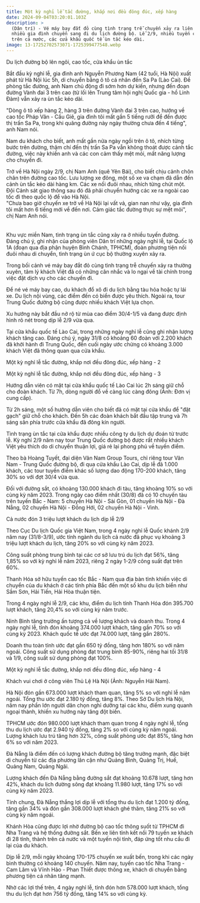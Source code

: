 ```yaml
---
title: Một kỳ nghỉ lễ tắc đường, khắp nơi đều đông đúc, xếp hàng
date: 2024-09-04T03:20:01.103Z
description: >
  (Dân trí) - Vé máy bay đắt đỏ cùng tình trạng trễ chuyến xảy ra liên tục khiến
  nhiều gia đình chuyển sang đi du lịch đường bộ. Lễ 2/9, nhiều tuyến cao tốc
  trên cả nước, các cửa khẩu quốc tế ùn tắc kéo dài.
image: 13-17252702573071-1725399477548.webp
---
```

Du lịch đường bộ lên ngôi, cao tốc, cửa khẩu ùn tắc

Bắt đầu kỳ nghỉ lễ, gia đình anh Nguyễn Phương Nam (42 tuổi, Hà Nội) xuất phát từ Hà Nội lúc 5h, di chuyển bằng ô tô cá nhân đến Sa Pa (Lào Cai). Đề phòng tắc đường, anh Nam chủ động đi sớm hơn dự kiến, nhưng đến đoạn đường Vành đai 3 trên cao (từ lối lên Trung tâm hội nghị Quốc gia - hồ Linh Đàm) vẫn xảy ra ùn tắc kéo dài.

"Dòng ô tô xếp hàng 2, hàng 3 trên đường Vành đai 3 trên cao, hướng về cao tốc Pháp Vân - Cầu Giẽ, gia đình tôi mất gần 5 tiếng rưỡi để đến được thị trấn Sa Pa, trong khi quãng đường này ngày thường chưa đến 4 tiếng", anh Nam nói. 

Nam du khách cho biết, anh mất gần nửa ngày ngồi trên ô tô, nhích từng bước trên đường, thậm chí đến thị trấn Sa Pa vẫn không thoát được cảnh tắc đường, việc này khiến anh và các con cảm thấy mệt mỏi, mất năng lượng cho chuyến đi. 

Trở về Hà Nội ngày 2/9, chị Nam Anh (quê Yên Bái), cho biết chịu cảnh chôn chân trên đường cao tốc. Lưu lượng xe đông, một số xe va chạm đã dẫn đến cảnh ùn tắc kéo dài hàng km. Các xe nối đuôi nhau, nhích từng chút một. Đội Cảnh sát giao thông sau đó đã phải chuyển hướng các xe ra ngoài cao tốc đi theo quốc lộ để vào Hà Nội.\
"Chưa bao giờ chuyến xe trở về Hà Nội lại vất vả, gian nan như vậy, gia đình tôi mất hơn 6 tiếng mới về đến nơi. Cảm giác tắc đường thực sự mệt mỏi", chị Nam Anh nói.\
\
\
Khu vực miền Nam, tình trạng ùn tắc cũng xảy ra ở nhiều tuyến đường. Đáng chú ý, ghi nhận của phóng viên Dân trí những ngày nghỉ lễ, tại Quốc lộ 1A (đoạn qua địa phận huyện Bình Chánh, TPHCM), đoàn phương tiện nối đuôi nhau di chuyển, tình trạng ùn ứ cục bộ thường xuyên xảy ra. 



Trong bối cảnh vé máy bay đắt đỏ cùng tình trạng trễ chuyến xảy ra thường xuyên, tâm lý khách Việt đã có những cân nhắc và lo ngại về tài chính trong việc đặt dịch vụ cho các chuyến đi.



Để né vé máy bay cao, du khách đổ xô đi du lịch bằng tàu hỏa hoặc tự lái xe. Du lịch nội vùng, các điểm đến có biển được yêu thích. Ngoài ra, tour Trung Quốc đường bộ cũng được nhiều khách Việt lựa chọn. 



Xu hướng này bắt đầu nở rộ từ mùa cao điểm 30/4-1/5 và đang được định hình rõ nét trong dịp lễ 2/9 vừa qua.



Tại cửa khẩu quốc tế Lào Cai, trong những ngày nghỉ lễ cũng ghi nhận lượng khách tăng cao. Đáng chú ý, ngày 31/8 có khoảng 60 đoàn với 2.200 khách đã khởi hành đi Trung Quốc, đến cuối ngày ước chừng có khoảng 3.000 khách Việt đã thông quan qua cửa khẩu.



Một kỳ nghỉ lễ tắc đường, khắp nơi đều đông đúc, xếp hàng - 2

Một kỳ nghỉ lễ tắc đường, khắp nơi đều đông đúc, xếp hàng - 3

Hướng dẫn viên có mặt tại cửa khẩu quốc tế Lào Cai lúc 2h sáng giữ chỗ cho đoàn khách. Từ 7h, dòng người đổ về càng lúc càng đông (Ảnh: Đơn vị cung cấp).



Từ 2h sáng, một số hướng dẫn viên cho biết đã có mặt tại cửa khẩu để "đặt gạch" giữ chỗ cho khách. Đến 5h các đoàn khách bắt đầu tập trung và 7h sáng sân phía trước cửa khẩu đã đông kín người. 



Tình trạng ùn tắc tại cửa khẩu được nhiều công ty du lịch dự đoán từ trước lễ. Kỳ nghỉ 2/9 năm nay tour Trung Quốc đường bộ được rất nhiều khách Việt yêu thích do di chuyển thuận lợi, giá rẻ lại phong phú về tuyến điểm. 



Theo bà Hoàng Tuyết, đại diện Vân Nam Group Tours, chỉ riêng tour Vân Nam - Trung Quốc đường bộ, đi qua cửa khẩu Lào Cai, dịp lễ đã 1.000 khách, các tour tuyến điểm khác số lượng dao động 170-200 khách, tăng 30% so với đợt 30/4 vừa qua. 



Đối với đường sắt, có khoảng 130.000 khách đi tàu, tăng khoảng 10% so với cùng kỳ năm 2023. Trong ngày cao điểm nhất (30/8) đã có 10 chuyến tàu trên tuyến Bắc - Nam: 5 chuyến Hà Nội - Sài Gòn, 01 chuyến Hà Nội - Đà Nẵng, 02 chuyến Hà Nội - Đồng Hới, 02 chuyến Hà Nội - Vinh.



Cả nước đón 3 triệu lượt khách du lịch dịp lễ 2/9

Theo Cục Du lịch Quốc gia Việt Nam, trong 4 ngày nghỉ lễ Quốc khánh 2/9 năm nay (31/8-3/9), ước tính ngành du lịch cả nước đã phục vụ khoảng 3 triệu lượt khách du lịch, tăng 20% so với cùng kỳ năm 2023. 



Công suất phòng trung bình tại các cơ sở lưu trú du lịch đạt 56%, tăng 1,85% so với kỳ nghỉ lễ năm 2023, riêng 2 ngày 1-2/9 công suất đạt trên 60%.



Thanh Hóa sở hữu tuyến cao tốc Bắc - Nam qua địa bàn tỉnh khiến việc di chuyển của du khách ở các tỉnh phía Bắc đến một số khu du lịch biển như Sầm Sơn, Hải Tiến, Hải Hòa thuận tiện.



Trong 4 ngày nghỉ lễ 2/9, các khu, điểm du lịch tỉnh Thanh Hóa đón 395.700 lượt khách, tăng 20,4% so với cùng kỳ năm trước.



Ninh Bình tăng trưởng ấn tượng cả về lượng khách và doanh thu. Trong 4 ngày nghỉ lễ, tỉnh đón khoảng 374.000 lượt khách, tăng gần 70% so với cùng kỳ 2023. Khách quốc tế ước đạt 74.000 lượt, tăng gần 280%. 



Doanh thu toàn tỉnh ước đạt gần 650 tỷ đồng, tăng hơn 180% so với năm ngoái. Công suất sử dụng phòng đạt trung bình 85-90%, riêng hai tối 31/8 và 1/9, công suất sử dụng phòng đạt 100%.



Một kỳ nghỉ lễ tắc đường, khắp nơi đều đông đúc, xếp hàng - 4

Khách vui chơi ở công viên Thủ Lệ Hà Nội (Ảnh: Nguyễn Hải Nam).



Hà Nội đón gần 673.000 lượt khách tham quan, tăng 5% so với nghỉ lễ năm ngoái. Tổng thu ước đạt 2.180 tỷ đồng, tăng 8%. Theo Sở Du lịch Hà Nội, năm nay phần lớn người dân chọn nghỉ dưỡng tại các khu, điểm xung quanh ngoại thành, khiến xu hướng này tăng đột biến.



TPHCM ước đón 980.000 lượt khách tham quan trong 4 ngày nghỉ lễ, tổng thu du lịch ước đạt 2.940 tỷ đồng, tăng 2% so với cùng kỳ năm ngoái. Lượng khách lưu trú tăng hơn 32%, công suất phòng ước đạt 85%, tăng hơn 6% so với năm 2023.



Đà Nẵng là điểm đến có lượng khách đường bộ tăng trưởng mạnh, đặc biệt di chuyển từ các địa phương lân cận như Quảng Bình, Quảng Trị, Huế, Quảng Nam, Quảng Ngãi.



Lượng khách đến Đà Nẵng bằng đường sắt đạt khoảng 10.678 lượt, tăng hơn 42%, khách du lịch đường sông đạt khoảng 11.980 lượt, tăng 17% so với cùng kỳ năm 2023.



Tính chung, Đà Nẵng thắng lợi dịp lễ với tổng thu du lịch đạt 1.200 tỷ đồng, tăng gần 34% và đón gần 308.000 lượt khách ghé thăm, tăng 21% so với cùng kỳ năm ngoái.



Khánh Hòa cũng được lợi nhờ đường bộ cao tốc thông suốt từ TPHCM đi Nha Trang và hệ thống đường sắt. Bến xe liên tỉnh kết nối 79 tuyến xe khách đi 28 tỉnh, thành trên cả nước và một tuyến nội tỉnh, đáp ứng tốt nhu cầu đi lại của du khách.



Dịp lễ 2/9, mỗi ngày khoảng 170-175 chuyến xe xuất bến, trong khi các ngày bình thường có khoảng 140 chuyến. Năm nay, tuyến cao tốc Nha Trang - Cam Lâm và Vĩnh Hảo - Phan Thiết được thông xe, khách di chuyển bằng phương tiện cá nhân tăng mạnh. 



Nhờ các lợi thế trên, 4 ngày nghỉ lễ, tỉnh đón hơn 578.000 lượt khách, tổng thu du lịch đạt hơn 756 tỷ đồng, tăng 14% so với cùng kỳ.